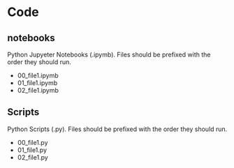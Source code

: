 # Code

## notebooks

Python Jupyeter Notebooks (.ipymb). Files should be prefixed with the order they should run.

- 00_file1.ipymb
- 01_file1.ipymb
- 02_file1.ipymb

## Scripts

Python Scripts (.py). Files should be prefixed with the order they should run.

- 00_file1.py
- 01_file1.py
- 02_file1.py
